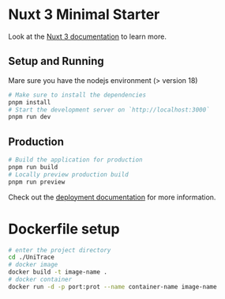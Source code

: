 # Nuxt 3 Minimal Starter

Look at the [Nuxt 3 documentation](https://nuxt.com/docs/getting-started/introduction) to learn more.

## Setup and Running
Mare sure you have the nodejs environment (> version 18)
```bash
# Make sure to install the dependencies
pnpm install
# Start the development server on `http://localhost:3000`
pnpm run dev
```

## Production
```bash
# Build the application for production
pnpm run build
# Locally preview production build
pnpm run preview
```

Check out the [deployment documentation](https://nuxt.com/docs/getting-started/deployment) for more information.


# Dockerfile setup
```bash
# enter the project directory
cd ./UniTrace
# docker image
docker build -t image-name .
# docker container
docker run -d -p port:prot --name container-name image-name
```